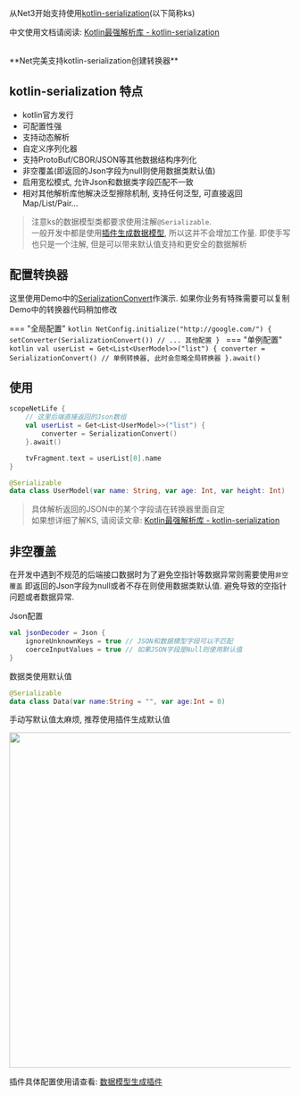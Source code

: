 从Net3开始支持使用[kotlin-serialization](https://github.com/Kotlin/kotlinx.serialization)(以下简称ks)

中文使用文档请阅读: [Kotlin最强解析库 - kotlin-serialization](https://juejin.cn/post/6963676982651387935)

<br>
**Net完美支持kotlin-serialization创建转换器**

## kotlin-serialization 特点

- kotlin官方发行
- 可配置性强
- 支持动态解析
- 自定义序列化器
- 支持ProtoBuf/CBOR/JSON等其他数据结构序列化
- 非空覆盖(即返回的Json字段为null则使用数据类默认值)
- 启用宽松模式, 允许Json和数据类字段匹配不一致
- 相对其他解析库他解决泛型擦除机制, 支持任何泛型, 可直接返回Map/List/Pair...

> 注意ks的数据模型类都要求使用注解`@Serializable`. <br>
> 一般开发中都是使用[插件生成数据模型](model-generate.md), 所以这并不会增加工作量. 即使手写也只是一个注解, 但是可以带来默认值支持和更安全的数据解析

## 配置转换器

这里使用Demo中的[SerializationConvert](https://github.com/liangjingkanji/Net/blob/master/sample/src/main/java/com/drake/net/sample/converter/SerializationConverter.kt)作演示.
如果你业务有特殊需要可以复制Demo中的转换器代码稍加修改

=== "全局配置"
    ```kotlin
    NetConfig.initialize("http://google.com/") {
        setConverter(SerializationConvert())
        // ... 其他配置
    }
    ```
=== "单例配置"
    ```kotlin
    val userList = Get<List<UserModel>>("list") {
        converter = SerializationConvert() // 单例转换器, 此时会忽略全局转换器
    }.await()
    ```

## 使用

```kotlin
scopeNetLife {
    // 这里后端直接返回的Json数组
    val userList = Get<List<UserModel>>("list") {
        converter = SerializationConvert()
    }.await()

    tvFragment.text = userList[0].name
}
```

```kotlin
@Serializable
data class UserModel(var name: String, var age: Int, var height: Int)
```

> 具体解析返回的JSON中的某个字段请在转换器里面自定 <br>
如果想详细了解KS, 请阅读文章: [Kotlin最强解析库 - kotlin-serialization](https://juejin.cn/post/6963676982651387935)

## 非空覆盖

在开发中遇到不规范的后端接口数据时为了避免空指针等数据异常则需要使用`非空覆盖`
即返回的Json字段为null或者不存在则使用数据类默认值. 避免导致的空指针问题或者数据异常.

Json配置
```kotlin
val jsonDecoder = Json {
    ignoreUnknownKeys = true // JSON和数据模型字段可以不匹配
    coerceInputValues = true // 如果JSON字段是Null则使用默认值
}
```

数据类使用默认值
```kotlin
@Serializable
data class Data(var name:String = "", var age:Int = 0)
```

手动写默认值太麻烦, 推荐使用插件生成默认值

<img src="https://i.loli.net/2021/11/19/YahlbxO9dWf1PN5.png" width="600"/>

插件具体配置使用请查看: [数据模型生成插件](model-generate.md)

